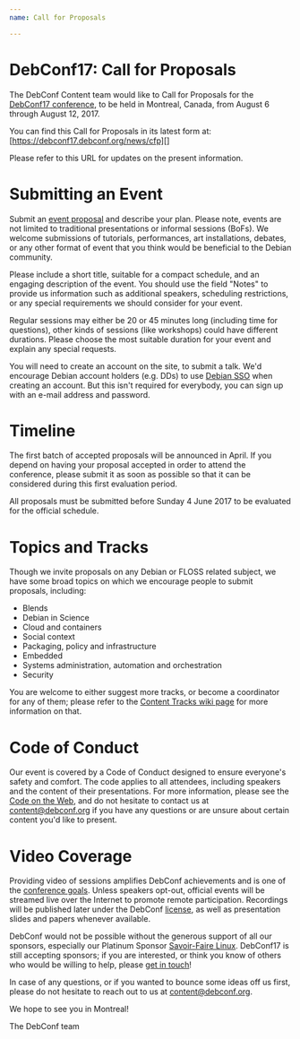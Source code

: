 ```yaml
---
name: Call for Proposals

---
```


DebConf17: Call for Proposals
=============================

The DebConf Content team would like to Call for Proposals for the
[DebConf17 conference][], to be held in Montreal, Canada, from August 6 through
August 12, 2017.

[DebConf17 conference]: https://debconf17.debconf.org/

You can find this Call for Proposals in its latest form at: [https://debconf17.debconf.org/news/cfp][]

[https://debconf17.debconf.org/news/cfp]: https://debconf17.debconf.org/news/cfp

Please refer to this URL for updates on the present information.

Submitting an Event
===================

Submit an [event proposal][] and describe your plan. Please note, events are not
limited to traditional presentations or informal sessions (BoFs). We welcome
submissions of tutorials, performances, art installations, debates, or any
other format of event that you think would be beneficial to the Debian
community.

[event proposal]: <https://debconf17.debconf.org/talks/new/>

Please include a short title, suitable for a compact schedule, and an engaging
description of the event. You should use the field "Notes" to provide us
information such as additional speakers, scheduling restrictions, or any
special requirements we should consider for your event.

Regular sessions may either be 20 or 45 minutes long (including time for
questions), other kinds of sessions (like workshops) could have different
durations. Please choose the most suitable duration for your event and explain
any special requests.

You will need to create an account on the site, to submit a talk. We'd encourage
Debian account holders (e.g. DDs) to use [Debian SSO][] when creating an account.
But this isn't required for everybody, you can sign up with an e-mail address and
password.

[Debian SSO]: https://wiki.debian.org/DebianSingleSignOn

Timeline
========

The first batch of accepted proposals will be announced in April.
If you depend on having your proposal accepted in order to attend the 
conference, please submit it as soon as possible so that it can be considered 
during this first evaluation period.

All proposals must be submitted before Sunday 4 June 2017 to be evaluated for
the official schedule.

Topics and Tracks
=================

Though we invite proposals on any Debian or FLOSS related subject, we have some
broad topics on which we encourage people to submit proposals, including:

- Blends
- Debian in Science
- Cloud and containers
- Social context
- Packaging, policy and infrastructure
- Embedded
- Systems administration, automation and orchestration
- Security

You are welcome to either suggest more tracks, or become a coordinator for any of 
them; please refer to the [Content Tracks wiki page][] for more information on that.

[Content Tracks wiki page]: https://wiki.debconf.org/wiki/DebConf17/ContentTracks

Code of Conduct
=============
Our event is covered by a Code of Conduct designed to ensure everyone's safety
and comfort. The code applies to all attendees, including speakers and the content
of their presentations. For more information, please see the [Code on the Web][], and
do not hesitate to contact us at [<content@debconf.org>][] if you have any questions
or are unsure about certain content you'd like to present.

[Code on the Web]: https://debconf.org/codeofconduct.shtml
[content@debconf.org]: mailto:content@debconf.org

Video Coverage
==============

Providing video of sessions amplifies DebConf achievements and is one of the
[conference goals][]. Unless speakers opt-out, official events will be streamed
live over the Internet to promote remote participation. Recordings will be
published later under the DebConf [license][], as well as presentation slides
and papers whenever available.

[conference goals]: https://debconf.org/goals.shtml
[license]: http://meetings-archive.debian.net/pub/debian-meetings/LICENSE

DebConf would not be possible without the generous support of all our sponsors,
especially our Platinum Sponsor [Savoir-Faire Linux][]. DebConf17 is still accepting sponsors;
if you are interested, or think you know of others who would be willing to
help, please [get in touch][]!

[Savoir-Faire Linux]: https://www.savoirfairelinux.com/en/
[get in touch]: https://debconf17.debconf.org/sponsors/become-a-sponsor/


In case of any questions, or if you wanted to bounce some ideas off us first, please do not
hesitate to reach out to us at [<content@debconf.org>][].

[<content@debconf.org>]: mailto:content@debconf.org


We hope to see you in Montreal!

The DebConf team
